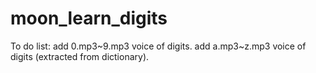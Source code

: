 # moon_learn_digits

To do list:
add 0.mp3~9.mp3 voice of digits.
add a.mp3~z.mp3 voice of digits (extracted from dictionary).
